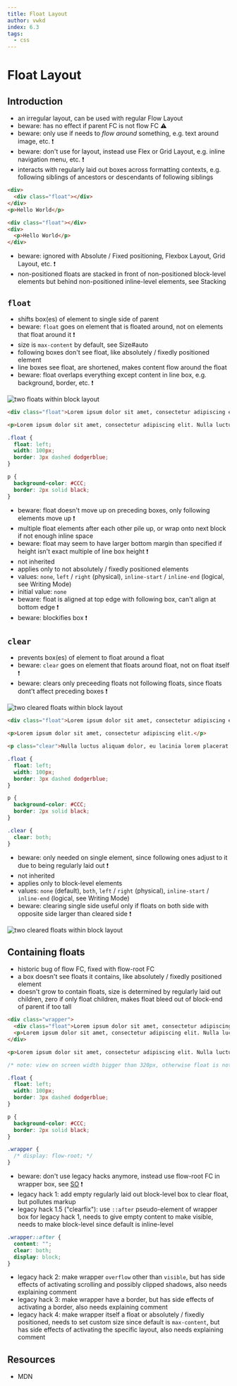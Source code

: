 ```yaml
---
title: Float Layout
author: vwkd
index: 6.3
tags:
  - css
---
```

# Float Layout



## Introduction

- an irregular layout, can be used with regular Flow Layout
- beware: has no effect if parent FC is not flow FC ⚠️
- beware: only use if needs to *flow around* something, e.g. text around image, etc. ❗️
- beware: don't use for layout, instead use Flex or Grid Layout, e.g. inline navigation menu, etc. ❗️
- interacts with regularly laid out boxes across formatting contexts, e.g. following siblings of ancestors or descendants of following siblings

```html
<div>
  <div class="float"></div>
</div>
<p>Hello World</p>
```

```html
<div class="float"></div>
<div>
  <p>Hello World</p>
</div>
```

- beware: ignored with Absolute / Fixed positioning, Flexbox Layout, Grid Layout, etc. ❗️
- non-positioned floats are stacked in front of non-positioned block-level elements but behind non-positioned inline-level elements, see Stacking



## `float`

- shifts box(es) of element to single side of parent
- beware: `float` goes on element that is floated around, not on elements that float around it ❗️
- size is `max-content` by default, see Size#auto
- following boxes don't see float, like absolutely / fixedly positioned element
- line boxes see float, are shortened, makes content flow around the float
- beware: float overlaps everything except content in line box, e.g. background, border, etc. ❗️

![two floats within block layout](static/float.svg)

```html
<div class="float">Lorem ipsum dolor sit amet, consectetur adipiscing elit.</div>

<p>Lorem ipsum dolor sit amet, consectetur adipiscing elit. Nulla luctus aliquam dolor, eu lacinia lorem placerat vulputate. Duis felis orci, pulvinar id metus ut, rutrum luctus orci. Cras porttitor imperdiet nunc, at ultricies tellus laoreet sit amet. Sed auctor cursus massa at porta. Integer ligula ipsum, tristique sit amet orci vel, viverra egestas ligula. Curabitur vehicula tellus neque, ac ornare ex malesuada et. In vitae convallis lacus. Aliquam erat volutpat. Suspendisse ac imperdiet turpis. Aenean finibus sollicitudin eros pharetra congue. Duis ornare egestas augue ut luctus. Proin blandit quam nec lacus varius commodo et a urna. Ut id ornare felis, eget fermentum sapien.</p>
```

```css
.float {
  float: left;
  width: 100px;
  border: 3px dashed dodgerblue;
} 

p {
  background-color: #CCC;
  border: 2px solid black;
}
```

- beware: float doesn't move up on preceding boxes, only following elements move up ❗️
- multiple float elements after each other pile up, or wrap onto next block if not enough inline space
- beware: float may seem to have larger bottom margin than specified if height isn't exact multiple of line box height ❗️
- not inherited
- applies only to not absolutely / fixedly positioned elements
- values: `none`, `left` / `right` (physical), `inline-start` / `inline-end` (logical, see Writing Mode)
- initial value: `none`
- beware: float is aligned at top edge with following box, can't align at bottom edge ❗️
- beware: blockifies box ❗️



## `clear`

- prevents box(es) of element to float around a float
- beware: `clear` goes on element that floats around float, not on float itself ❗️
- beware: clears only preceeding floats not following floats, since floats dont't affect preceding boxes ❗️

![two cleared floats within block layout](static/floatclear.svg)

```html
<div class="float">Lorem ipsum dolor sit amet, consectetur adipiscing elit.</div>

<p>Lorem ipsum dolor sit amet, consectetur adipiscing elit.</p>

<p class="clear">Nulla luctus aliquam dolor, eu lacinia lorem placerat vulputate. Duis felis orci, pulvinar id metus ut, rutrum luctus orci. Cras porttitor imperdiet nunc, at ultricies tellus laoreet sit amet. Sed auctor cursus massa at porta. Integer ligula ipsum, tristique sit amet orci vel, viverra egestas ligula. Curabitur vehicula tellus neque, ac ornare ex malesuada et. In vitae convallis lacus. Aliquam erat volutpat. Suspendisse ac imperdiet turpis. Aenean finibus sollicitudin eros pharetra congue. Duis ornare egestas augue ut luctus. Proin blandit quam nec lacus varius commodo et a urna. Ut id ornare felis, eget fermentum sapien.</p>
```

```css
.float {
  float: left;
  width: 100px;
  border: 3px dashed dodgerblue;
} 

p {
  background-color: #CCC;
  border: 2px solid black;
}

.clear {
  clear: both;
}
```

- beware: only needed on single element, since following ones adjust to it due to being regularly laid out ❗️
- not inherited
- applies only to block-level elements
- values: `none` (default), `both`, `left` / `right` (physical), `inline-start` / `inline-end` (logical, see Writing Mode)
- beware: clearing single side useful only if floats on both side with opposite side larger than cleared side ❗️

![two cleared floats within block layout](static/floatclearsides.svg)



## Containing floats

- historic bug of flow FC, fixed with flow-root FC
- a box doesn't see floats it contains, like absolutely / fixedly positioned element
- doesn't grow to contain floats, size is determined by regularly laid out children, zero if only float children, makes float bleed out of block-end of parent if too tall

```html
<div class="wrapper">
  <div class="float">Lorem ipsum dolor sit amet, consectetur adipiscing elit.</div>
  <p>Lorem ipsum dolor sit amet, consectetur adipiscing elit. Nulla luctus aliquam dolor, eu lacinia lorem placerat vulputate.</p>
</div>

<p>Lorem ipsum dolor sit amet, consectetur adipiscing elit. Nulla luctus aliquam dolor, eu lacinia lorem placerat vulputate. Duis felis orci, pulvinar id metus ut, rutrum luctus orci. Cras porttitor imperdiet nunc, at ultricies tellus laoreet sit amet. Sed auctor cursus massa at porta. Integer ligula ipsum, tristique sit amet orci vel, viverra egestas ligula. Curabitur vehicula tellus neque, ac ornare ex malesuada et. In vitae convallis lacus. Aliquam erat volutpat. Suspendisse ac imperdiet turpis. Aenean finibus sollicitudin eros pharetra congue. Duis ornare egestas augue ut luctus. Proin blandit quam nec lacus varius commodo et a urna. Ut id ornare felis, eget fermentum sapien.</p>
```

```css
/* note: view on screen width bigger than 320px, otherwise float is not high enough */

.float {
  float: left;
  width: 100px;
  border: 3px dashed dodgerblue;
} 

p {
  background-color: #CCC;
  border: 2px solid black;
}

.wrapper {
  /* display: flow-root; */
}
```

- beware: don't use legacy hacks anymore, instead use flow-root FC in wrapper box, see [SO](https://stackoverflow.com/a/32301823/2607891) ❗️
- legacy hack 1: add empty regularly laid out block-level box to clear float, but pollutes markup
- legacy hack 1.5 ("clearfix"): use `::after` pseudo-element of wrapper box for legacy hack 1, needs to give empty content to make visible, needs to make block-level since default is inline-level

```css
.wrapper::after {
  content: "";
  clear: both;
  display: block;
}
```

- legacy hack 2: make wrapper `overflow` other than `visible`, but has side effects of activating scrolling and possibly clipped shadows, also needs explaining comment
- legacy hack 3: make wrapper have a border, but has side effects of activating a border, also needs explaining comment
- legacy hack 4: make wrapper itself a float or absolutely  / fixedly positioned, needs to set custom size since default is `max-content`, but has side effects of activating the specific layout, also needs explaining comment



## Resources

- MDN